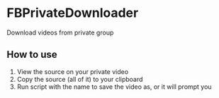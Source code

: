 # FBPrivateDownloader
Download videos from private group

## How to use

1. View the source on your private video
2. Copy the source (all of it) to your clipboard
3. Run script with the name to save the video as, or it will prompt you
